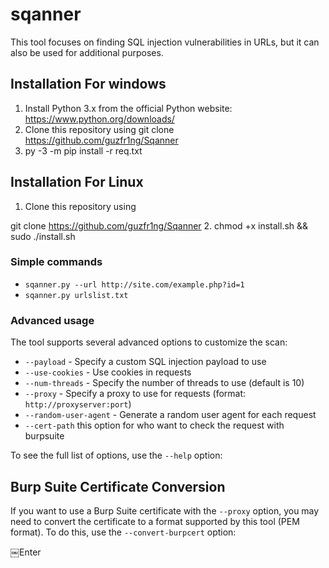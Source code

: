 # sqanner


This tool focuses on finding SQL injection vulnerabilities in URLs, but it can also be used for additional purposes.

## Installation For windows

1. Install Python 3.x from the official Python website: 
https://www.python.org/downloads/
2. Clone this repository using 
git clone https://github.com/guzfr1ng/Sqanner
3. py -3 -m pip install -r req.txt


## Installation For Linux

1. Clone this repository using 

git clone https://github.com/guzfr1ng/Sqanner
2. chmod +x install.sh && sudo ./install.sh

### Simple commands
 
- `sqanner.py --url http://site.com/example.php?id=1`
- `sqanner.py urlslist.txt`

### Advanced usage

The tool supports several advanced options to customize the scan:

- `--payload` - Specify a custom SQL injection payload to use
- `--use-cookies` - Use cookies in requests
- `--num-threads` - Specify the number of threads to use (default is 10)
- `--proxy` - Specify a proxy to use for requests (format: `http://proxyserver:port`)
- `--random-user-agent` - Generate a random user agent for each request
- `--cert-path` this option for who want to check the request with burpsuite

To see the full list of options, use the `--help` option:

## Burp Suite Certificate Conversion

If you want to use a Burp Suite certificate with the `--proxy` option, you may need to convert the certificate to a format supported by this tool (PEM format). To do this, use the `--convert-burpcert` option:

￼Enter

